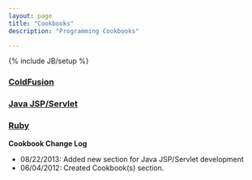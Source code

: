 ```yaml
---
layout: page
title: "Cookbooks"
description: "Programming Cookbooks"

---
```

{% include JB/setup %}

### [ColdFusion](/cookbooks/coldfusion/)

### [Java JSP/Servlet](/cookbooks/javaJspServlet/)

### [Ruby](/cookbooks/ruby/)

**Cookbook Change Log**

* 08/22/2013: Added new section for Java JSP/Servlet development
* 06/04/2012: Created Cookbook(s) section.